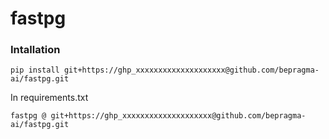 # fastpg


### Intallation 

```
pip install git+https://ghp_xxxxxxxxxxxxxxxxxxxx@github.com/bepragma-ai/fastpg.git
```

In requirements.txt

```
fastpg @ git+https://ghp_xxxxxxxxxxxxxxxxxxxx@github.com/bepragma-ai/fastpg.git
```
